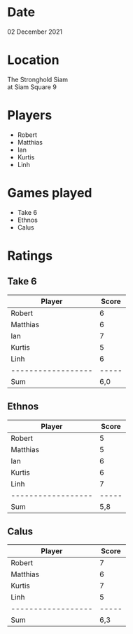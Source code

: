 Date
====

02 December 2021

Location
========

The Stronghold Siam  
at Siam Square 9

Players
=======

- Robert
- Matthias
- Ian
- Kurtis
- Linh

Games played
============

- Take 6
- Ethnos
- Calus

Ratings
=======

Take 6
------

| Player             | Score |
| ------------------ | ----- |
| Robert             | 6     |
| Matthias           | 6     | 
| Ian                | 7     | 
| Kurtis             | 5     | 
| Linh               | 6     | 
| ------------------ | ----- | 
| Sum                | 6,0   | 

Ethnos
------

| Player             | Score |
| ------------------ | ----- |
| Robert             | 5     |
| Matthias           | 5     | 
| Ian                | 6     | 
| Kurtis             | 6     | 
| Linh               | 7     | 
| ------------------ | ----- | 
| Sum                | 5,8   | 


Calus
-----

| Player             | Score |
| ------------------ | ----- |
| Robert             | 7     |
| Matthias           | 6     | 
| Kurtis             | 7     | 
| Linh               | 5     | 
| ------------------ | ----- | 
| Sum                | 6,3   | 